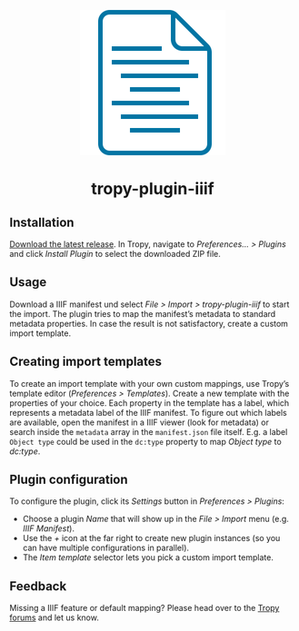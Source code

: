 <p align="center"><img src="icon.svg"></p>

<h1 align="center">tropy-plugin-iiif</h1>

## Installation
[Download the latest release](https://github.com/tropy/tropy-plugin-iiif/releases/latest). In Tropy, navigate to *Preferences… > Plugins* and click *Install Plugin* to select the downloaded ZIP file.

## Usage
Download a IIIF manifest und select *File > Import > tropy-plugin-iiif* to start the import. The plugin tries to map the manifest’s metadata to standard metadata properties. In case the result is not satisfactory, create a custom import template.

## Creating import templates
To create an import template with your own custom mappings, use Tropy’s template editor (*Preferences > Templates*). Create a new template with the properties of your choice. Each property in the template has a label, which represents a metadata label of the IIIF manifest. To figure out which labels are available, open the manifest in a IIIF viewer (look for metadata) or search inside the `metadata` array in the `manifest.json` file itself. E.g. a label `Object type` could be used in the `dc:type` property to map *Object type* to *dc:type*.

## Plugin configuration
To configure the plugin, click its *Settings* button in *Preferences > Plugins*:
  - Choose a plugin *Name* that will show up in the *File > Import* menu (e.g. *IIIF Manifest*).
  - Use the *+* icon at the far right to create new plugin instances (so you can have multiple configurations in parallel).
  - The *Item template* selector lets you pick a custom import template.

## Feedback
Missing a IIIF feature or default mapping? Please head over to the [Tropy forums](https://forums.tropy.org/) and let us know.
